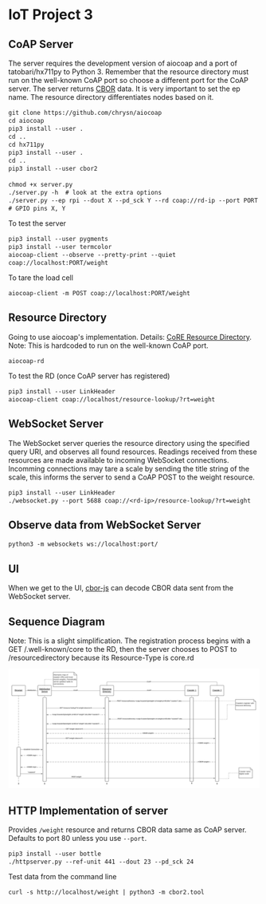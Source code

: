 # IoT Project 3

## CoAP Server

The server requires the development version of aiocoap and a port of tatobari/hx711py to Python 3.
Remember that the resource directory must run on the well-known CoAP port so choose a different port for the CoAP server.
The server returns [CBOR](https://cbor.io) data.
It is very important to set the ep name. The resource directory differentiates nodes based on it.

```
git clone https://github.com/chrysn/aiocoap
cd aiocoap
pip3 install --user .
cd ..
cd hx711py
pip3 install --user .
cd ..
pip3 install --user cbor2

chmod +x server.py
./server.py -h  # look at the extra options
./server.py --ep rpi --dout X --pd_sck Y --rd coap://rd-ip --port PORT  # GPIO pins X, Y
```

To test the server

```
pip3 install --user pygments
pip3 install --user termcolor
aiocoap-client --observe --pretty-print --quiet coap://localhost:PORT/weight
```

To tare the load cell

```
aiocoap-client -m POST coap://localhost:PORT/weight
```

## Resource Directory

Going to use aiocoap's implementation.
Details: [CoRE Resource Directory](https://tools.ietf.org/html/draft-ietf-core-resource-directory-25).
Note: This is hardcoded to run on the well-known CoAP port.

```
aiocoap-rd
```

To test the RD (once CoAP server has registered)

```
pip3 install --user LinkHeader
aiocoap-client coap://localhost/resource-lookup/?rt=weight
```

## WebSocket Server

The WebSocket server queries the resource directory using the specified query URI, and observes all found resources.
Readings received from these resources are made available to incoming WebSocket connections.
Incomming connections may tare a scale by sending the title string of the scale, this informs the server to send a CoAP POST to the weight resource.

```
pip3 install --user LinkHeader
./websocket.py --port 5688 coap://<rd-ip>/resource-lookup/?rt=weight
```

## Observe data from WebSocket Server

```
python3 -m websockets ws://localhost:port/
```

## UI

When we get to the UI, [cbor-js](https://github.com/paroga/cbor-js) can decode CBOR data sent from the WebSocket server.

## Sequence Diagram

Note: This is a slight simplification. The registration process begins with a GET /.well-known/core to the RD, then the server chooses to POST to /resourcedirectory because its Resource-Type is core.rd

![Sequence Diagram](sequence.png)

## HTTP Implementation of server

Provides `/weight` resource and returns CBOR data same as CoAP server. Defaults to port 80 unless you use `--port`.

```
pip3 install --user bottle
./httpserver.py --ref-unit 441 --dout 23 --pd_sck 24
```

Test data from the command line

```
curl -s http://localhost/weight | python3 -m cbor2.tool
```
